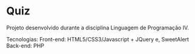 # Quiz #

Projeto desenvolvido durante a disciplina Linguagem de Programação IV.

Tecnologias: 
  Front-end:
    HTML5/CSS3/Javascript + JQuery e, SweetAlert
  Back-end:
    PHP

